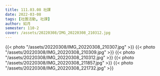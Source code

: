 ```yaml
---
title: 111.03.08 社課
date: 2022-03-08
tags: [社團活動, 社課]
author: 如月
semester: 110-2
cover: /assets/20220308/IMG_20220308_210312.jpg
---
```


{{< photo "/assets/20220308/IMG_20220308_210307.jpg" >}}
{{< photo "/assets/20220308/IMG_20220308_210309.jpg" >}}
{{< photo "/assets/20220308/IMG_20220308_210312.jpg" >}}
{{< photo "/assets/20220308/IMG_20220308_211857.jpg" >}}
{{< photo "/assets/20220308/IMG_20220308_221732.jpg" >}}
